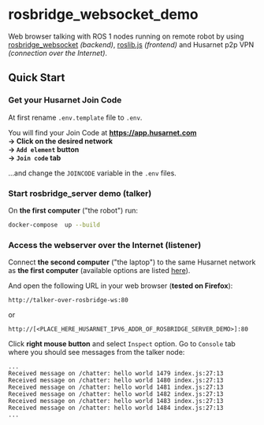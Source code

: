 # rosbridge_websocket_demo

Web browser talking with ROS 1 nodes running on remote robot by using [rosbridge_websocket](http://wiki.ros.org/rosbridge_server) *(backend)*,  [roslib.js](https://github.com/RobotWebTools/roslibjs) *(frontend)* and Husarnet p2p VPN *(connection over the Internet)*.

## Quick Start

### Get your Husarnet Join Code

At first rename `.env.template` file to `.env`.

You will find your Join Code at **https://app.husarnet.com  
 -> Click on the desired network  
 -> `Add element` button  
 -> `Join code` tab**

…and change the `JOINCODE` variable in the `.env` files.

### Start rosbridge_server demo (talker)

On **the first computer** ("the robot") run:

```bash
docker-compose  up --build
```

### Access the webserver over the Internet (listener)

Connect **the second computer** ("the laptop") to the same Husarnet network as **the first computer** (available options are listed [here](https://husarnet.com/docs#using-husarnet)).

And open the following URL in your web browser (**tested on Firefox**):

`http://talker-over-rosbridge-ws:80`

or

`http://[<PLACE_HERE_HUSARNET_IPV6_ADDR_OF_ROSBRIDGE_SERVER_DEMO>]:80`

Click **right mouse button** and select `Inspect` option. Go to `Console` tab where you should see messages from the talker node:

```
...
Received message on /chatter: hello world 1479 index.js:27:13
Received message on /chatter: hello world 1480 index.js:27:13
Received message on /chatter: hello world 1481 index.js:27:13
Received message on /chatter: hello world 1482 index.js:27:13
Received message on /chatter: hello world 1483 index.js:27:13
Received message on /chatter: hello world 1484 index.js:27:13
...
```